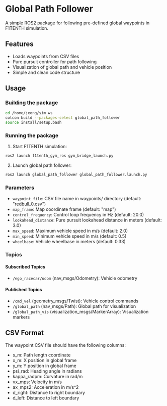 # Global Path Follower

A simple ROS2 package for following pre-defined global waypoints in F1TENTH simulation.

## Features

- Loads waypoints from CSV files
- Pure pursuit controller for path following
- Visualization of global path and vehicle position
- Simple and clean code structure

## Usage

### Building the package

```bash
cd /home/jeong/sim_ws
colcon build --packages-select global_path_follower
source install/setup.bash
```

### Running the package

1. Start F1TENTH simulation:
```bash
ros2 launch f1tenth_gym_ros gym_bridge_launch.py
```

2. Launch global path follower:
```bash
ros2 launch global_path_follower global_path_follower.launch.py
```

### Parameters

- `waypoint_file`: CSV file name in waypoints/ directory (default: "redbull_0.csv")
- `map_frame`: Map coordinate frame (default: "map")
- `control_frequency`: Control loop frequency in Hz (default: 20.0)
- `lookahead_distance`: Pure pursuit lookahead distance in meters (default: 3.0)
- `max_speed`: Maximum vehicle speed in m/s (default: 2.0)
- `min_speed`: Minimum vehicle speed in m/s (default: 0.5)
- `wheelbase`: Vehicle wheelbase in meters (default: 0.33)

### Topics

#### Subscribed Topics
- `/ego_racecar/odom` (nav_msgs/Odometry): Vehicle odometry

#### Published Topics
- `/cmd_vel` (geometry_msgs/Twist): Vehicle control commands
- `/global_path` (nav_msgs/Path): Global path for visualization
- `/global_path_vis` (visualization_msgs/MarkerArray): Visualization markers

## CSV Format

The waypoint CSV file should have the following columns:
- s_m: Path length coordinate
- x_m: X position in global frame
- y_m: Y position in global frame
- psi_rad: Heading angle in radians
- kappa_radpm: Curvature in rad/m
- vx_mps: Velocity in m/s
- ax_mps2: Acceleration in m/s^2
- d_right: Distance to right boundary
- d_left: Distance to left boundary
